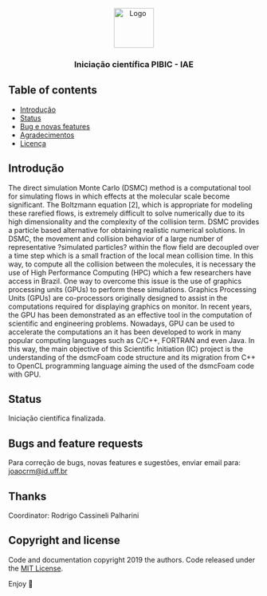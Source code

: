 <p align="center">
  <a href="https://example.com/">
    <img src="https://encrypted-tbn0.gstatic.com/images?q=tbn%3AANd9GcRa3lRWWMvH7mT5BPe6ebOVHFi8tSuz93UKFSGSOYAtCprYhDe7" alt="Logo" width=80 height=80>
  </a>

  <h3 align="center">Iniciação científica PIBIC - IAE</h3>
</p>


## Table of contents

- [Introdução](#quick-start)
- [Status](#status)
- [Bug e novas features](#bugs-and-feature-requests)
- [Agradecimentos](#thanks)
- [Licença](#copyright-and-license)


## Introdução

The direct simulation Monte Carlo (DSMC) method is a computational tool for simulating flows in which effects at the molecular scale become significant. The Boltzmann equation [2], which is appropriate for modeling these rarefied flows, is extremely difficult to solve numerically due to its high dimensionality and the complexity of the collision term. DSMC provides a particle based alternative for obtaining realistic numerical solutions. In DSMC, the movement and collision behavior of a large number of representative ?simulated particles? within the flow field are decoupled over a time step which is a small fraction of the local mean collision time. In this way, to compute all the collision between the molecules, it is necessary the use of High Performance Computing (HPC) which a few researchers have access in Brazil. One way to overcome this issue is the use of graphics processing units (GPUs) to perform these simulations. Graphics Processing Units (GPUs) are co-processors originally designed to assist in the computations required for displaying graphics on monitor. In recent years, the GPU has been demonstrated as an effective tool in the computation of scientific and engineering problems. Nowadays, GPU can be used to accelerate the computations an it has been developed to work in many popular computing languages such as C/C++, FORTRAN and even Java. In this way, the main objective of this Scientific Initiation (IC) project is the understanding of the dsmcFoam code structure and its migration from C++ to OpenCL programming language aiming the used of the dsmcFoam code with GPU.

## Status

Iniciação científica finalizada.

## Bugs and feature requests

Para correção de bugs, novas features e sugestões, enviar email para: joaocrm@id.uff.br

## Thanks

Coordinator: Rodrigo Cassineli Palharini

## Copyright and license

Code and documentation copyright 2019 the authors. Code released under the [MIT License](https://reponame/blob/master/LICENSE).

Enjoy :metal:
